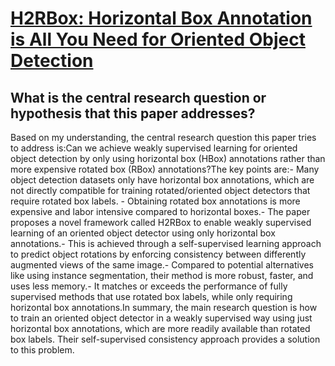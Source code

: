 # [H2RBox: Horizontal Box Annotation is All You Need for Oriented Object   Detection](https://arxiv.org/abs/2210.06742)

## What is the central research question or hypothesis that this paper addresses?

Based on my understanding, the central research question this paper tries to address is:Can we achieve weakly supervised learning for oriented object detection by only using horizontal box (HBox) annotations rather than more expensive rotated box (RBox) annotations?The key points are:- Many object detection datasets only have horizontal box annotations, which are not directly compatible for training rotated/oriented object detectors that require rotated box labels. - Obtaining rotated box annotations is more expensive and labor intensive compared to horizontal boxes.- The paper proposes a novel framework called H2RBox to enable weakly supervised learning of an oriented object detector using only horizontal box annotations.- This is achieved through a self-supervised learning approach to predict object rotations by enforcing consistency between differently augmented views of the same image.- Compared to potential alternatives like using instance segmentation, their method is more robust, faster, and uses less memory.- It matches or exceeds the performance of fully supervised methods that use rotated box labels, while only requiring horizontal box annotations.In summary, the main research question is how to train an oriented object detector in a weakly supervised way using just horizontal box annotations, which are more readily available than rotated box labels. Their self-supervised consistency approach provides a solution to this problem.
